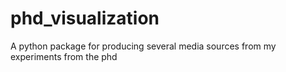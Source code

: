 # phd_visualization
A python package for producing several media sources from my experiments from the phd
